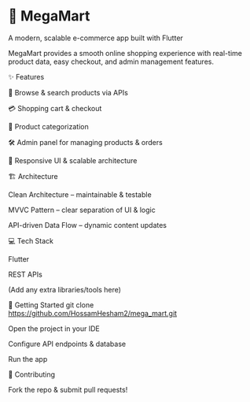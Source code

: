 <h1>🚀 MegaMart</h1>

A modern, scalable e-commerce app built with Flutter

MegaMart provides a smooth online shopping experience with real-time product data, easy checkout, and admin management features.

✨ Features

🛒 Browse & search products via APIs

💳 Shopping cart & checkout

📂 Product categorization

🛠 Admin panel for managing products & orders

📱 Responsive UI & scalable architecture

🏗 Architecture

Clean Architecture – maintainable & testable

MVVC Pattern – clear separation of UI & logic

API-driven Data Flow – dynamic content updates

💻 Tech Stack

Flutter

REST APIs

(Add any extra libraries/tools here)

🚀 Getting Started
git clone https://github.com/HossamHesham2/mega_mart.git


Open the project in your IDE

Configure API endpoints & database

Run the app

🤝 Contributing

Fork the repo & submit pull requests!
